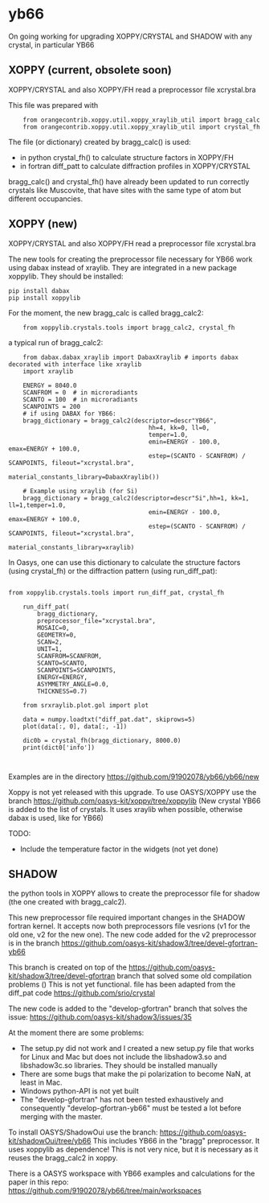 yb66
====

On going working for upgrading XOPPY/CRYSTAL and SHADOW with any crystal, in particular YB66


XOPPY (current, obsolete soon)
------------------------------

XOPPY/CRYSTAL and also XOPPY/FH read a preprocessor file xcrystal.bra

This file was prepared with 

```
    from orangecontrib.xoppy.util.xoppy_xraylib_util import bragg_calc
    from orangecontrib.xoppy.util.xoppy_xraylib_util import crystal_fh
```

The file (or dictionary) created by bragg_calc() is used:
 
- in python crystal_fh() to calculate structure factors in XOPPY/FH
- in fortran diff_patt to calculate diffraction profiles in XOPPY/CRYSTAL

bragg_calc() and crystal_fh() have already been updated to run correctly crystals like Muscovite, that have sites with the same type of atom but different occupancies. 


XOPPY (new)
-----------

XOPPY/CRYSTAL and also XOPPY/FH read a preprocessor file xcrystal.bra


The new tools for creating the preprocessor file necessary for YB66 work using dabax instead of xraylib. They are integrated in a new package xoppylib. 
They should be installed: 

```
pip install dabax
pip install xoppylib
```


For the moment, the new bragg_calc is called bragg_calc2:

```
    from xoppylib.crystals.tools import bragg_calc2, crystal_fh
```

a typical run of bragg_calc2:


```
    from dabax.dabax_xraylib import DabaxXraylib # imports dabax decorated with interface like xraylib
    import xraylib
    
    ENERGY = 8040.0
    SCANFROM = 0  # in microradiants
    SCANTO = 100  # in microradiants
    SCANPOINTS = 200
    # if using DABAX for YB66:
    bragg_dictionary = bragg_calc2(descriptor=descr"YB66",
                                       hh=4, kk=0, ll=0,
                                       temper=1.0,
                                       emin=ENERGY - 100.0, emax=ENERGY + 100.0,
                                       estep=(SCANTO - SCANFROM) / SCANPOINTS, fileout="xcrystal.bra",
                                       material_constants_library=DabaxXraylib())
                                       
    # Example using xraylib (for Si)
    bragg_dictionary = bragg_calc2(descriptor=descr"Si",hh=1, kk=1, ll=1,temper=1.0,
                                       emin=ENERGY - 100.0, emax=ENERGY + 100.0,
                                       estep=(SCANTO - SCANFROM) / SCANPOINTS, fileout="xcrystal.bra",
                                       material_constants_library=xraylib)
```




In Oasys, one can use this dictionary to calculate the structure factors (using crystal_fh) or the diffraction pattern (using run_diff_pat):


```

from xoppylib.crystals.tools import run_diff_pat, crystal_fh

    run_diff_pat(
        bragg_dictionary,
        preprocessor_file="xcrystal.bra",
        MOSAIC=0,
        GEOMETRY=0,
        SCAN=2,
        UNIT=1,
        SCANFROM=SCANFROM,
        SCANTO=SCANTO,
        SCANPOINTS=SCANPOINTS,
        ENERGY=ENERGY,
        ASYMMETRY_ANGLE=0.0,
        THICKNESS=0.7)

    from srxraylib.plot.gol import plot

    data = numpy.loadtxt("diff_pat.dat", skiprows=5)
    plot(data[:, 0], data[:, -1])
    
    dic0b = crystal_fh(bragg_dictionary, 8000.0)
    print(dict0['info'])
    
        
```

Examples are in the directory https://github.com/91902078/yb66/yb66/new

Xoppy is not yet released with this upgrade. To use OASYS/XOPPY use the branch https://github.com/oasys-kit/xoppy/tree/xoppylib
(New crystal YB66 is added to the list of crystals. It uses xraylib when possible, otherwise dabax is used, like for YB66)


TODO: 
- Include the temperature factor in the widgets (not yet done) 


SHADOW
------

the python tools in XOPPY allows to create the preprocessor file for shadow (the one created with bragg_calc2). 

This new preprocessor file required important changes in the SHADOW fortran kernel. It accepts now both preprocessors file vesrions (v1 for the old one, v2 for the new one). The new code added for the v2 preprocessor is in the branch https://github.com/oasys-kit/shadow3/tree/devel-gfortran-yb66

This branch is created on top of the https://github.com/oasys-kit/shadow3/tree/devel-gfortran branch that solved some old compilation problems ()
This is not yet functional. 
file has been adapted from the diff_pat code https://github.com/srio/crystal

The new code is added to the "develop-gfortran" branch that solves the issue: https://github.com/oasys-kit/shadow3/issues/35


At the moment there are some problems:
- The setup.py did not work and I created a new setup.py file that works for Linux and Mac but does not include the libshadow3.so and libshadow3c.so libraries. They should be installed manually
- There are some bugs that make the pi polarization to become NaN, at least in Mac. 
- Windows python-API is not yet built
- The "develop-gfortran" has not been tested exhaustively and consequently "develop-gfortran-yb66" must be tested a lot before merging with the master. 


To install OASYS/ShadowOui use the branch: https://github.com/oasys-kit/shadowOui/tree/yb66 This includes YB66 in the "bragg" preprocessor. It uses xoppylib as dependence! This is not very nice, but it is necessary as it reuses the bragg_calc2 in xoppy. 

There is a OASYS workspace with YB66 examples and calculations for the paper in this repo: https://github.com/91902078/yb66/tree/main/workspaces 





